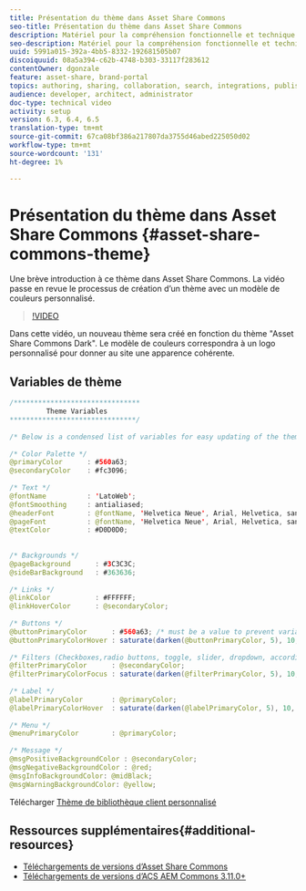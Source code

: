 ```yaml
---
title: Présentation du thème dans Asset Share Commons
seo-title: Présentation du thème dans Asset Share Commons
description: Matériel pour la compréhension fonctionnelle et technique Ressources Partager des communes
seo-description: Matériel pour la compréhension fonctionnelle et technique Ressources Partager des communes
uuid: 5991a015-392a-4bb5-8332-192681505b07
discoiquuid: 08a5a394-c62b-4748-b303-33117f283612
contentOwner: dgonzale
feature: asset-share, brand-portal
topics: authoring, sharing, collaboration, search, integrations, publishing, metadata, images, renditions
audience: developer, architect, administrator
doc-type: technical video
activity: setup
version: 6.3, 6.4, 6.5
translation-type: tm+mt
source-git-commit: 67ca08bf386a217807da3755d46abed225050d02
workflow-type: tm+mt
source-wordcount: '131'
ht-degree: 1%

---
```



# Présentation du thème dans Asset Share Commons {#asset-share-commons-theme}

Une brève introduction à ce thème dans Asset Share Commons. La vidéo passe en revue le processus de création d’un thème avec un modèle de couleurs personnalisé.

>[!VIDEO](https://video.tv.adobe.com/v/20572/?quality=9&learn=on)

Dans cette vidéo, un nouveau thème sera créé en fonction du thème &quot;Asset Share Commons Dark&quot;. Le modèle de couleurs correspondra à un logo personnalisé pour donner au site une apparence cohérente.

## Variables de thème

```java
/*******************************
         Theme Variables
*******************************/
 
/* Below is a condensed list of variables for easy updating of the theme */
 
/* Color Palette */
@primaryColor      : #560a63;
@secondaryColor    : #fc3096;
 
/* Text */
@fontName          : 'LatoWeb';
@fontSmoothing     : antialiased;
@headerFont        : @fontName, 'Helvetica Neue', Arial, Helvetica, sans-serif;
@pageFont          : @fontName, 'Helvetica Neue', Arial, Helvetica, sans-serif;
@textColor         : #D0D0D0;
 
 
/* Backgrounds */
@pageBackground      : #3C3C3C;
@sideBarBackground   : #363636;
 
/* Links */
@linkColor           : #FFFFFF;
@linkHoverColor      : @secondaryColor;
 
/* Buttons */
@buttonPrimaryColor      : #560a63; /* must be a value to prevent variable recursion*/
@buttonPrimaryColorHover : saturate(darken(@buttonPrimaryColor, 5), 10, relative);
 
/* Filters (Checkboxes,radio buttons, toggle, slider, dropdown, accordion colors)*/
@filterPrimaryColor      : @secondaryColor;
@filterPrimaryColorFocus : saturate(darken(@filterPrimaryColor, 5), 10, relative);
 
/* Label */
@labelPrimaryColor       : @primaryColor;
@labelPrimaryColorHover  : saturate(darken(@labelPrimaryColor, 5), 10, relative);
 
/* Menu */
@menuPrimaryColor        : @primaryColor;
 
/* Message */
@msgPositiveBackgroundColor : @secondaryColor;
@msgNegativeBackgroundColor : @red;
@msgInfoBackgroundColor: @midBlack;
@msgWarningBackgroundColor: @yellow;
```

Télécharger [Thème de bibliothèque client personnalisé](assets/asc-theme-demo.zip)

## Ressources supplémentaires{#additional-resources}

* [Téléchargements de versions d’Asset Share Commons](https://github.com/Adobe-Marketing-Cloud/asset-share-commons/releases)
* [Téléchargements de versions d’ACS AEM Commons 3.11.0+](https://github.com/Adobe-Consulting-Services/acs-aem-commons/releases)